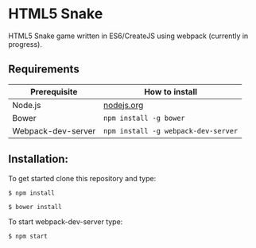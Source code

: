 # HTML5 Snake

HTML5 Snake game written in ES6/CreateJS using webpack (currently in progress).

## Requirements

| Prerequisite    | How to install
| --------------- | ------------- |
| Node.js | [nodejs.org](http://nodejs.org/) |
| Bower | `npm install -g bower` |
| Webpack-dev-server | `npm install -g webpack-dev-server` |

## Installation:
To get started clone this repository and type:

``
$ npm install
``

``
$ bower install
``

To start webpack-dev-server type:

``
$ npm start
``